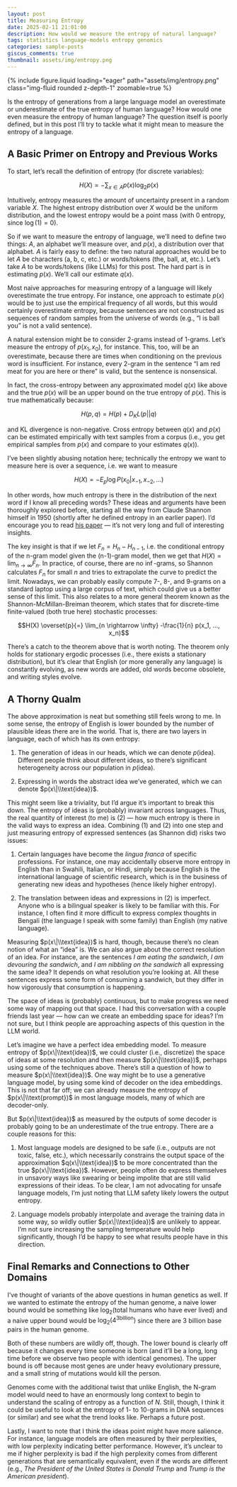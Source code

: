 ```yaml
---
layout: post
title: Measuring Entropy
date: 2025-02-11 21:01:00
description: How would we measure the entropy of natural language?
tags: statistics language-models entropy genomics
categories: sample-posts
giscus_comments: true
thumbnail: assets/img/entropy.png
---
```


<div class="row mt-3">
    <div class="col-sm mt-3 mt-md-0">
        {% include figure.liquid loading="eager" path="assets/img/entropy.png" class="img-fluid rounded z-depth-1" zoomable=true %}
    </div>
</div>

Is the entropy of generations from a large language model an overestimate or underestimate of the true entropy of human language? How would one even measure the entropy of human language? The question itself is poorly defined, but in this post I’ll try to tackle what it might mean to measure the entropy of a language.

## A Basic Primer on Entropy and Previous Works
To start, let’s recall the definition of entropy (for discrete variables):

$$H(X) = -\sum_{x \in A} p(x) \log_2 p(x)$$

Intuitively, entropy measures the amount of uncertainty present in a random variable $X$. The highest entropy distribution over $X$ would be the uniform distribution, and the lowest entropy would be a point mass (with 0 entropy, since $\log(1) = 0$).

So if we want to measure the entropy of language, we’ll need to define two things: $A$, an alphabet we’ll measure over, and $p(x)$, a distribution over that alphabet. $A$ is fairly easy to define: the two natural approaches would be to let $A$ be characters (a, b, c, etc.) or words/tokens (the, ball, at, etc.). Let’s take $A$ to be words/tokens (like LLMs) for this post. The hard part is in estimating $p(x)$. We’ll call our estimate $q(x)$.

Most naive approaches for measuring entropy of a language will likely overestimate the true entropy. For instance, one approach to estimate $p(x)$ would be to just use the empirical frequency of all words, but this would certainly overestimate entropy, because sentences are not constructed as sequences of random samples from the universe of words (e.g., “I is ball you” is not a valid sentence). 

A natural extension might be to consider 2-grams instead of 1-grams. Let’s measure the entropy of $p(x_1,x_0)$, for instance. This, too, will be an overestimate, because there are times when conditioning on the previous word is insufficient. For instance, every 2-gram in the sentence “I am red meat for you are here or there” is valid, but the sentence is nonsensical.

In fact, the cross-entropy between any approximated model $q(x)$ like above and the true $p(x)$ will be an upper bound on the true entropy of $p(x)$. This is true mathematically because:

$$H(p,q) = H(p) + D_KL(p||q)$$

and KL divergence is non-negative. Cross entropy between $q(x)$ and $p(x)$ can be estimated empirically with text samples from a corpus (i.e., you get empirical samples from $p(x)$ and compare to your estimates $q(x)$).

I’ve been slightly abusing notation here; technically the entropy we want to measure here is over a sequence, i.e. we want to measure 

$$H(X) = -E_p \log P(x_0|x_{-1}, x_{-2}, …)$$

In other words, how much entropy is there in the distribution of the next word if I know all preceding words? These ideas and arguments have been thoroughly explored before, starting all the way from Claude Shannon himself in 1950 (shortly after he defined entropy in an earlier paper). I’d encourage you to read [his paper](https://www.princeton.edu/~wbialek/rome/refs/shannon_51.pdf) — it’s not very long and full of interesting insights. 

The key insight is that if we let $F_n = H_n - H_{n-1}$, i.e. the conditional entropy of the n-gram model given the (n-1)-gram model, then we get that $H(X) = \lim_{n \rightarrow \infty} F_n$. In practice, of course, there are no $\inf$-grams, so Shannon calculates $F_n$ for small $n$ and tries to extrapolate the curve to predict the limit. Nowadays, we can probably easily compute 7-, 8-, and 9-grams on a standard laptop using a large corpus of text, which could give us a better sense of this limit. This also relates to a more general theorem known as the Shannon-McMillan-Breiman theorem, which states that for discrete-time finite-valued (both true here) stochastic processes:

$$H(X) \overset{p}{=} \lim_{n \rightarrow \infty} -\frac{1}{n} p(x_1, …, x_n)$$

There’s a catch to the theorem above that is worth noting. The theorem only holds for stationary ergodic processes (i.e., there exists a stationary distribution), but it’s clear that English (or more generally any language) is constantly evolving, as new words are added, old words become obsolete, and writing styles evolve.

## A Thorny Qualm
The above approximation is neat but something still feels wrong to me. In some sense, the entropy of English is lower bounded by the number of plausible ideas there are in the world. That is, there are two layers in language, each of which has its own entropy:

1. The generation of ideas in our heads, which we can denote $p(\text{idea})$. Different people think about different ideas, so there’s significant heterogeneity across our population in $p(\text{idea})$.

2. Expressing in words the abstract idea we’ve generated, which we can denote $p(x\|\\text{idea})$.

This might seem like a triviality, but I’d argue it’s important to break this down. The entropy of ideas is (probably) invariant across languages.  Thus, the real quantity of interest (to me) is (2) — how much entropy is there in the valid ways to express an idea. Combining (1) and (2) into one step and just measuring entropy of expressed sentences (as Shannon did) risks two issues:

1. Certain languages have become the _lingua franca_ of specific professions. For instance, one may accidentally observe more entropy in English than in Swahili, Italian, or Hindi, simply because English is the international language of scientific research, which is in the business of generating new ideas and hypotheses (hence likely higher entropy).

2. The translation between ideas and expressions in (2) is imperfect. Anyone who is a bilingual speaker is likely to be familiar with this. For instance, I often find it more difficult to express complex thoughts in Bengali (the language I speak with some family) than English (my native language).

Measuring $p(x\|\\text{idea})$ is hard, though, because there’s no clean notion of what an “idea” is. We can also argue about the correct resolution of an idea. For instance, are the sentences _I am eating the sandwich_, _I am devouring the sandwich_, and _I am nibbling on the sandwich_ all expressing the same idea? It depends on what resolution you’re looking at. All these sentences express some form of consuming a sandwich, but they differ in how vigorously that consumption is happening.

The space of ideas is (probably) continuous, but to make progress we need some way of mapping out that space. I had this conversation with a couple friends last year — how can we create an embedding space for ideas? I’m not sure, but I think people are approaching aspects of this question in the LLM world.

Let’s imagine we have a perfect idea embedding model. To measure entropy of $p(x\|\\text{idea})$, we could cluster (i.e., discretize) the space of ideas at some resolution and then measure $p(x\|\\text{idea})$, perhaps using some of the techniques above. There’s still a question of how to measure $p(x\|\\text{idea})$. One way might be to use a generative language model, by using some kind of decoder on the idea embeddings. This is not that far off; we can already measure the entropy of $p(x\|\\text{prompt})$ in most language models, many of which are decoder-only.

But $p(x\|\\text{idea})$ as measured by the outputs of some decoder is probably going to be an underestimate of the true entropy. There are a couple reasons for this:

1. Most language models are designed to be safe (i.e., outputs are not toxic, false, etc.), which necessarily constrains the output space of the approximation $q(x\|\\text{idea})$ to be more concentrated than the true $p(x\|\\text{idea})$. However, people often do express themselves in unsavory ways like swearing or being impolite that are still valid expressions of their ideas. To be clear, I am not advocating for unsafe language models, I’m just noting that LLM safety likely lowers the output entropy.

2. Language models probably interpolate and average the training data in some way, so wildly outlier $p(x\|\\text{idea})$ are unlikely to appear. I’m not sure increasing the sampling temperature would help significantly, though I’d be happy to see what results people have in this direction.


## Final Remarks and Connections to Other Domains

I’ve thought of variants of the above questions in human genetics as well. If we wanted to estimate the entropy of the human genome, a naive lower bound would be something like $\log_2(\text{total humans who have ever lived})$ and a naive upper bound would be $\log_2(4^{3 \text{billion}})$ since there are 3 billion base pairs in the human genome.

Both of these numbers are wildly off, though. The lower bound is clearly off because it changes every time someone is born (and it’ll be a long, long time before we observe two people with identical genomes).  The upper bound is off because most genes are under heavy evolutionary pressure, and a small string of mutations would kill the person.

Genomes come with the additional twist that unlike English, the N-gram model would need to have an enormously long context to begin to understand the scaling of entropy as a function of $N$. Still, though, I think it could be useful to look at the entropy of 1- to 10-grams in DNA sequences (or similar) and see what the trend looks like. Perhaps a future post.

Lastly, I want to note that I think the ideas point might have more salience. For instance, language models are often measured by their perplexities, with low perplexity indicating better performance. However, it’s unclear to me if higher perplexity is bad if the high perplexity comes from different generations that are semantically equivalent, even if the words are different (e.g., _The President of the United States is Donald Trump_ and _Trump is the American president_).